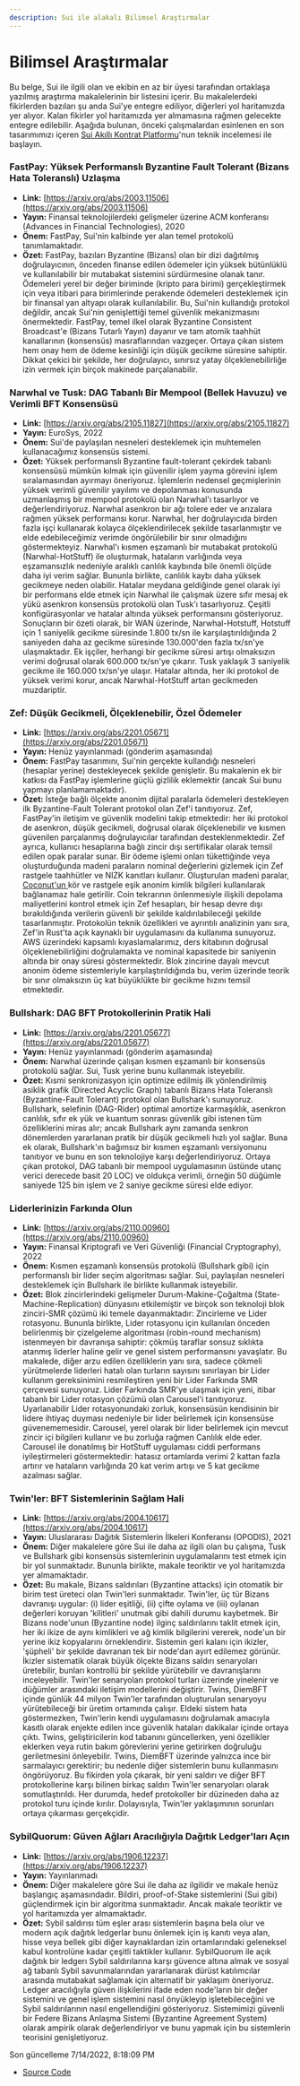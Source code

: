 ```yaml
---
description: Sui ile alakalı Bilimsel Araştırmalar
---
```


# Bilimsel Araştırmalar

Bu belge, Sui ile ilgili olan ve ekibin en az bir üyesi tarafından ortaklaşa yazılmış araştırma makalelerinin bir listesini içerir. Bu makalelerdeki fikirlerden bazıları şu anda Sui'ye entegre ediliyor, diğerleri yol haritamızda yer alıyor. Kalan fikirler yol haritamızda yer almamasına rağmen gelecekte entegre edilebilir. Aşağıda bulunan, önceki çalışmalardan esinlenen en son tasarımımızı içeren [Sui Akıllı Kontrat Platformu](https://github.com/MystenLabs/sui/blob/main/doc/paper/sui.pdf)'nun teknik incelemesi ile başlayın.

### FastPay: Yüksek Performanslı Byzantine Fault Tolerant (Bizans Hata Toleranslı) Uzlaşma <a href="#fastpay-high-performance-byzantine-fault-tolerant-settlement" id="fastpay-high-performance-byzantine-fault-tolerant-settlement"></a>

* **Link:** [https://arxiv.org/abs/2003.11506](https://arxiv.org/abs/2003.11506)
* **Yayın:** Finansal teknolojilerdeki gelişmeler üzerine ACM konferansı (Advances in Financial Technologies), 2020
* **Önem:** FastPay, Sui'nin kalbinde yer alan temel protokolü tanımlamaktadır.
* **Özet:** FastPay, bazıları Byzantine (Bizans) olan bir dizi dağıtılmış doğrulayıcının, önceden finanse edilen ödemeler için yüksek bütünlüklü ve kullanılabilir bir mutabakat sistemini sürdürmesine olanak tanır. Ödemeleri yerel bir değer biriminde (kripto para birimi) gerçekleştirmek için veya itibari para birimlerinde perakende ödemeleri desteklemek için bir finansal yan altyapı olarak kullanılabilir. Bu, Sui'nin kullandığı protokol değildir, ancak Sui'nin genişlettiği temel güvenlik mekanizmasını önermektedir. FastPay, temel ilkel olarak Byzantine Consistent Broadcast'e (Bizans Tutarlı Yayın) dayanır ve tam atomik taahhüt kanallarının (konsensüs) masraflarından vazgeçer. Ortaya çıkan sistem hem onay hem de ödeme kesinliği için düşük gecikme süresine sahiptir. Dikkat çekici bir şekilde, her doğrulayıcı, sınırsız yatay ölçeklenebilirliğe izin vermek için birçok makinede parçalanabilir.

### Narwhal ve Tusk: DAG Tabanlı Bir Mempool (Bellek Havuzu) ve Verimli BFT Konsensüsü <a href="#narwhal-and-tusk-a-dag-based-mempool-and-efficient-bft-consensus" id="narwhal-and-tusk-a-dag-based-mempool-and-efficient-bft-consensus"></a>

* **Link:** [https://arxiv.org/abs/2105.11827](https://arxiv.org/abs/2105.11827)
* **Yayın:** EuroSys, 2022
* **Önem:** Sui'de paylaşılan nesneleri desteklemek için muhtemelen kullanacağımız konsensüs sistemi.
* **Özet:** Yüksek performanslı Byzantine fault-tolerant çekirdek tabanlı konsensüsü mümkün kılmak için güvenilir işlem yayma görevini işlem sıralamasından ayırmayı öneriyoruz. İşlemlerin nedensel geçmişlerinin yüksek verimli güvenilir yayılımı ve depolanması konusunda uzmanlaşmış bir mempool protokolü olan Narwhal'ı tasarlıyor ve değerlendiriyoruz. Narwhal asenkron bir ağı tolere eder ve arızalara rağmen yüksek performansı korur. Narwhal, her doğrulayıcıda birden fazla işçi kullanarak kolayca ölçeklendirilecek şekilde tasarlanmıştır ve elde edebileceğimiz verimde öngörülebilir bir sınır olmadığını göstermekteyiz. Narwhal'ı kısmen eşzamanlı bir mutabakat protokolü (Narwhal-HotStuff) ile oluşturmak, hataların varlığında veya eşzamansızlık nedeniyle aralıklı canlılık kaybında bile önemli ölçüde daha iyi verim sağlar. Bununla birlikte, canlılık kaybı daha yüksek gecikmeye neden olabilir. Hatalar meydana geldiğinde genel olarak iyi bir performans elde etmek için Narwhal ile çalışmak üzere sıfır mesaj ek yükü asenkron konsensüs protokolü olan Tusk'ı tasarlıyoruz. Çeşitli konfigürasyonlar ve hatalar altında yüksek performansını gösteriyoruz. Sonuçların bir özeti olarak, bir WAN üzerinde, Narwhal-Hotstuff, Hotstuff için 1 saniyelik gecikme süresinde 1.800 tx/sn ile karşılaştırıldığında 2 saniyeden daha az gecikme süresinde 130.000'den fazla tx/sn'ye ulaşmaktadır. Ek işçiler, herhangi bir gecikme süresi artışı olmaksızın verimi doğrusal olarak 600.000 tx/sn'ye çıkarır. Tusk yaklaşık 3 saniyelik gecikme ile 160.000 tx/sn'ye ulaşır. Hatalar altında, her iki protokol de yüksek verimi korur, ancak Narwhal-HotStuff artan gecikmeden muzdariptir.

### Zef: Düşük Gecikmeli, Ölçeklenebilir, Özel Ödemeler <a href="#zef-low-latency-scalable-private-payments" id="zef-low-latency-scalable-private-payments"></a>

* **Link:** [https://arxiv.org/abs/2201.05671](https://arxiv.org/abs/2201.05671)
* **Yayın:** Henüz yayınlanmadı (gönderim aşamasında)
* **Önem:** FastPay tasarımını, Sui'nin gerçekte kullandığı nesneleri (hesaplar yerine) destekleyecek şekilde genişletir. Bu makalenin ek bir katkısı da FastPay işlemlerine güçlü gizlilik eklemektir (ancak Sui bunu yapmayı planlamamaktadır).
* **Özet:** İsteğe bağlı ölçekte anonim dijital paralarla ödemeleri destekleyen ilk Byzantine-Fault Tolerant protokol olan Zef'i tanıtıyoruz. Zef, FastPay'in iletişim ve güvenlik modelini takip etmektedir: her iki protokol de asenkron, düşük gecikmeli, doğrusal olarak ölçeklenebilir ve kısmen güvenilen parçalanmış doğrulayıcılar tarafından desteklenmektedir. Zef ayrıca, kullanıcı hesaplarına bağlı zincir dışı sertifikalar olarak temsil edilen opak paralar sunar. Bir ödeme işlemi onları tükettiğinde veya oluşturduğunda madeni paraların nominal değerlerini gizlemek için Zef rastgele taahhütler ve NIZK kanıtları kullanır. Oluşturulan madeni paralar, [Coconut'un ](https://arxiv.org/pdf/1802.07344.pdf)kör ve rastgele eşik anonim kimlik bilgileri kullanılarak bağlanamaz hale getirilir. Coin tekrarının önlenmesiyle ilişkili depolama maliyetlerini kontrol etmek için Zef hesapları, bir hesap devre dışı bırakıldığında verilerin güvenli bir şekilde kaldırılabileceği şekilde tasarlanmıştır. Protokolün teknik özellikleri ve ayrıntılı analizinin yanı sıra, Zef'in Rust'ta açık kaynaklı bir uygulamasını da kullanıma sunuyoruz. AWS üzerindeki kapsamlı kıyaslamalarımız, ders kitabının doğrusal ölçeklenebilirliğini doğrulamakta ve nominal kapasitede bir saniyenin altında bir onay süresi göstermektedir. Blok zincirine dayalı mevcut anonim ödeme sistemleriyle karşılaştırıldığında bu, verim üzerinde teorik bir sınır olmaksızın üç kat büyüklükte bir gecikme hızını temsil etmektedir.

### Bullshark: DAG BFT Protokollerinin Pratik Hali <a href="#bullshark-dag-bft-protocols-made-practical" id="bullshark-dag-bft-protocols-made-practical"></a>

* **Link:** [https://arxiv.org/abs/2201.05677](https://arxiv.org/abs/2201.05677)
* **Yayın:** Henüz yayınlanmadı (gönderim aşamasında)
* **Önem:** Narwhal üzerinde çalışan kısmen eşzamanlı bir konsensüs protokolü sağlar. Sui, Tusk yerine bunu kullanmak isteyebilir.
* **Özet:** Kısmi senkronizasyon için optimize edilmiş ilk yönlendirilmiş asiklik grafik (Directed Acyclic Graph) tabanlı Bizans Hata Toleranslı (Byzantine-Fault Tolerant) protokol olan Bullshark'ı sunuyoruz. Bullshark, selefinin (DAG-Rider) optimal amortize karmaşıklık, asenkron canlılık, sıfır ek yük ve kuantum sonrası güvenlik gibi istenen tüm özelliklerini miras alır; ancak Bullshark aynı zamanda senkron dönemlerden yararlanan pratik bir düşük gecikmeli hızlı yol sağlar. Buna ek olarak, Bullshark'ın bağımsız bir kısmen eşzamanlı versiyonunu tanıtıyor ve bunu en son teknolojiye karşı değerlendiriyoruz. Ortaya çıkan protokol, DAG tabanlı bir mempool uygulamasının üstünde utanç verici derecede basit 20 LOC) ve oldukça verimli, örneğin 50 düğümle saniyede 125 bin işlem ve 2 saniye gecikme süresi elde ediyor.

### Liderlerinizin Farkında Olun <a href="#be-aware-of-your-leaders" id="be-aware-of-your-leaders"></a>

* **Link:** [https://arxiv.org/abs/2110.00960](https://arxiv.org/abs/2110.00960)
* **Yayın:** Finansal Kriptografi ve Veri Güvenliği (Financial Cryptography), 2022
* **Önem:** Kısmen eşzamanlı konsensüs protokolü (Bullshark gibi) için performanslı bir lider seçim algoritması sağlar. Sui, paylaşılan nesneleri desteklemek için Bullshark ile birlikte kullanmak isteyebilir.
* **Özet:** Blok zincirlerindeki gelişmeler Durum-Makine-Çoğaltma (State-Machine-Replication) dünyasını etkilemiştir ve birçok son teknoloji blok zinciri-SMR çözümü iki temele dayanmaktadır: Zincirleme ve Lider rotasyonu. Bununla birlikte, Lider rotasyonu için kullanılan önceden belirlenmiş bir çizelgeleme algoritması (robin-round mechanism) istenmeyen bir davranışa sahiptir: çökmüş taraflar sonsuz sıklıkta atanmış liderler haline gelir ve genel sistem performansını yavaşlatır. Bu makalede, diğer arzu edilen özelliklerin yanı sıra, sadece çökmeli yürütmelerde liderleri hatalı olan turların sayısını sınırlayan bir Lider kullanım gereksinimini resmileştiren yeni bir Lider Farkında SMR çerçevesi sunuyoruz. Lider Farkında SMR'ye ulaşmak için yeni, itibar tabanlı bir Lider rotasyon çözümü olan Carousel'i tanıtıyoruz. Uyarlanabilir Lider rotasyonundaki zorluk, konsensüsün kendisinin bir lidere ihtiyaç duyması nedeniyle bir lider belirlemek için konsensüse güvenememesidir. Carousel, yerel olarak bir lider belirlemek için mevcut zincir içi bilgileri kullanır ve bu zorluğa rağmen Canlılık elde eder. Carousel ile donatılmış bir HotStuff uygulaması ciddi performans iyileştirmeleri göstermektedir: hatasız ortamlarda verimi 2 kattan fazla artırır ve hataların varlığında 20 kat verim artışı ve 5 kat gecikme azalması sağlar.

### Twin'ler: BFT Sistemlerinin Sağlam Hali <a href="#twins-bft-systems-made-robust" id="twins-bft-systems-made-robust"></a>

* **Link:** [https://arxiv.org/abs/2004.10617](https://arxiv.org/abs/2004.10617)
* **Yayın:** Uluslararası Dağıtık Sistemlerin İlkeleri Konferansı (OPODIS), 2021
* **Önem:** Diğer makalelere göre Sui ile daha az ilgili olan bu çalışma, Tusk ve Bullshark gibi konsensüs sistemlerinin uygulamalarını test etmek için bir yol sunmaktadır. Bununla birlikte, makale teoriktir ve yol haritamızda yer almamaktadır.
* **Özet:** Bu makale, Bizans saldırıları (Byzantine attacks) için otomatik bir birim test üreteci olan Twin'leri sunmaktadır. Twin'ler, üç tür Bizans davranışı uygular: (i) lider eşitliği, (ii) çifte oylama ve (iii) oylanan değerleri koruyan 'kilitleri' unutmak gibi dahili durumu kaybetmek. Bir Bizans node'unun (Byzantine node) ilginç saldırılarını taklit etmek için, her iki ikize de aynı kimlikleri ve ağ kimlik bilgilerini vererek, node'un bir yerine ikiz kopyalarını örneklendirir. Sistemin geri kalanı için ikizler, 'şüpheli' bir şekilde davranan tek bir node'dan ayırt edilemez görünür. İkizler sistematik olarak büyük ölçekte Bizans saldırı senaryoları üretebilir, bunları kontrollü bir şekilde yürütebilir ve davranışlarını inceleyebilir. Twin'ler senaryoları protokol turları üzerinde yinelenir ve düğümler arasındaki iletişim modellerini değiştirir. Twins, DiemBFT içinde günlük 44 milyon Twin'ler tarafından oluşturulan senaryoyu yürütebileceği bir üretim ortamında çalışır. Eldeki sistem hata göstermezken, Twin'lerin kendi uygulamasını doğrulamak amacıyla kasıtlı olarak enjekte edilen ince güvenlik hataları dakikalar içinde ortaya çıktı. Twins, geliştiricilerin kod tabanını güncellerken, yeni özellikler eklerken veya rutin bakım görevlerini yerine getirirken doğruluğu geriletmesini önleyebilir. Twins, DiemBFT üzerinde yalnızca ince bir sarmalayıcı gerektirir; bu nedenle diğer sistemlerin bunu kullanmasını öngörüyoruz. Bu fikirden yola çıkarak, bir yeni saldırı ve diğer BFT protokollerine karşı bilinen birkaç saldırı Twin'ler senaryoları olarak somutlaştırıldı. Her durumda, hedef protokoller bir düzineden daha az protokol turu içinde kırılır. Dolayısıyla, Twin'ler yaklaşımının sorunları ortaya çıkarması gerçekçidir.

### SybilQuorum: Güven Ağları Aracılığıyla Dağıtık Ledger'ları Açın <a href="#sybilquorum-open-distributed-ledgers-through-trust-networks" id="sybilquorum-open-distributed-ledgers-through-trust-networks"></a>

* **Link:** [https://arxiv.org/abs/1906.12237](https://arxiv.org/abs/1906.12237)
* **Yayın:** Yayınlanmadı
* **Önem:** Diğer makalelere göre Sui ile daha az ilgilidir ve makale henüz başlangıç aşamasındadır. Bildiri, proof-of-Stake sistemlerini (Sui gibi) güçlendirmek için bir algoritma sunmaktadır. Ancak makale teoriktir ve yol haritamızda yer almamaktadır.
* **Özet:** Sybil saldırısı tüm eşler arası sistemlerin başına bela olur ve modern açık dağıtık ledgerlar bunu önlemek için iş kanıtı veya alan, hisse veya bellek gibi diğer kaynaklardan izin ortamlarındaki geleneksel kabul kontrolüne kadar çeşitli taktikler kullanır. SybilQuorum ile açık dağıtık bir ledgerı Sybil saldırılarına karşı güvence altına almak ve sosyal ağ tabanlı Sybil savunmalarından yararlanarak dürüst katılımcılar arasında mutabakat sağlamak için alternatif bir yaklaşım öneriyoruz. Ledger aracılığıyla güven ilişkilerini ifade eden node'ların bir değer sistemini ve genel işlem sistemini nasıl önyükleyip işletebileceğini ve Sybil saldırılarının nasıl engellendiğini gösteriyoruz. Sistemimizi güvenli bir Federe Bizans Anlaşma Sistemi (Byzantine Agreement System) olarak ampirik olarak değerlendiriyor ve bunu yapmak için bu sistemlerin teorisini genişletiyoruz.

Son güncelleme 7/14/2022, 8:18:09 PM

* [Source Code](https://github.com/MystenLabs/sui/blob/devnet/doc/src/contribute/research-papers.md)
